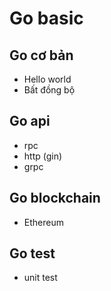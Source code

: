 # Go basic

## Go cơ bản

- Hello world
- Bất đồng bộ

## Go api

- rpc
- http (gin)
- grpc

## Go blockchain

- Ethereum

## Go test

- unit test
